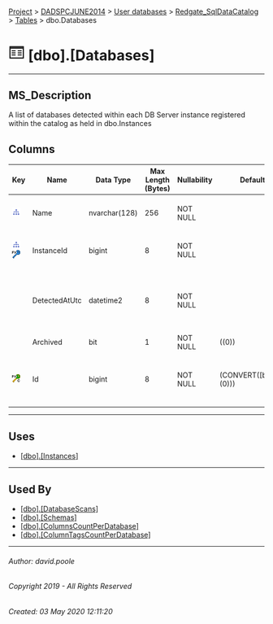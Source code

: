#### 

[Project](../../../../readme.md) > [DADSPCJUNE2014](../../../readme.md) > [User databases](../../readme.md) > [Redgate_SqlDataCatalog](../readme.md) > [Tables](Tables.md) > dbo.Databases

# ![Tables](../../../../Images/Table32.png) [dbo].[Databases]

---

## <a name="#description"></a>MS_Description

A list of databases detected within each DB Server instance registered within the catalog as held in dbo.Instances

## <a name="#columns"></a>Columns

| Key | Name | Data Type | Max Length (Bytes) | Nullability | Default | Description |
|---|---|---|---|---|---|---|
| [![Indexes IX_Databases_InstanceId_Name](../../../../Images/Index.png)](#indexes) | Name | nvarchar(128) | 256 | NOT NULL |  | _The name of the database within the instance._ |
| [![Indexes IX_Databases_InstanceId_Name](../../../../Images/Index.png)](#indexes)[![Foreign Keys FK_Databases_Instances_InstanceId: [dbo].[Instances].InstanceId](../../../../Images/fk.png)](#foreignkeys) | InstanceId | bigint | 8 | NOT NULL |  | _Join to Id column in the dbo.Instances table._ |
|  | DetectedAtUtc | datetime2 | 8 | NOT NULL |  | _The timestamp for when a scan activity identified the information to generate the record_ |
|  | Archived | bit | 1 | NOT NULL | ((0)) | _TBD_ |
| [![Cluster Primary Key PK_Databases: Id](../../../../Images/pkcluster.png)](#indexes) | Id | bigint | 8 | NOT NULL | (CONVERT([bigint],(0))) | _The clustered primary key that uniquely identifies the dbo.Databases record._ |


---

## <a name="#uses"></a>Uses

* [[dbo].[Instances]](Instances.md)


---

## <a name="#usedby"></a>Used By

* [[dbo].[DatabaseScans]](DatabaseScans.md)
* [[dbo].[Schemas]](Schemas.md)
* [[dbo].[ColumnsCountPerDatabase]](../Views/ColumnsCountPerDatabase.md)
* [[dbo].[ColumnTagsCountPerDatabase]](../Views/ColumnTagsCountPerDatabase.md)


---

###### Author:  david.poole

###### Copyright 2019 - All Rights Reserved

###### Created: 03 May 2020 12:11:20

